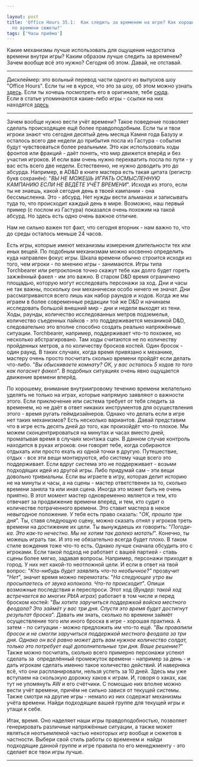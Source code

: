 ```yaml
---

layout: post
title: 'Office Hours 35.1:  Как следить за временем на игре? Как хорошо отыграть ограниченные
  по времени сюжеты?'
tags: ['Часы приёма']
---
```


Какие механизмы лучше использовать для ощущения недостатка времени внутри игры? Каким образом лучше следить за временем? Зачем вообще всё это нужно? Сегодня об этом. Давай, не отставай.



* * *





Дисклеймер: это вольный перевод части одного из выпусков шоу "Office Hours". Если ты не в курсе, что это за шоу, об этом можно узнать [здесь](https://wunderwaffla.wordpress.com/2017/03/21/что-за-office-hours/). Если ты хочешь посмотреть его в оригинале, тебе [сюда](https://www.youtube.com/playlist?list=PLAmPx8nWedFVGdrP2JmcYzdvZC8sWV5b4).  
Если в статье упоминаются какие-либо игры - ссылки на них находятся [здесь](https://rpgbasement.xyz/2017-07-08-o_o_b_s/)





* * *



Зачем вообще нужно вести учёт времени? Такое поведение позволяет сделать происходящее ещё более правдоподобным. Если ты и твои игроки знают что сегодня десятый день месяца Камня года Базузу и осталось всего две недели до прибытия посла из Гастура - события будут чувствоваться более реальными. Это как использовать ходы фронтов или фракций - даёт понять, что мир движется вперёд и без участия игроков. И если вам очень нужно перехватить посла по пути - у вас есть всего две недели. Естественно, не нужно доводить это до абсурда. Например, в AD&D в книге мастера есть такая цитата (регистр букв сохранён): "_ВЫ НЕ МОЖЕШЬ ИГРАТЬ ОСМЫСЛЕННУЮ КАМПАНИЮ ЕСЛИ НЕ ВЕДЁТЕ УЧЁТ ВРЕМЕНИ_". Исходя из этого, если ты не знаешь, какой сегодня день в твоей кампании - она бессмысленна. Это - абсурд. Нет нужды вести альманах и записывать туда то, что происходит каждый день в мире.
Возможно, наш первый пример (с послом из Гастура) показался очень похожим на такой абсурд. Но здесь есть одно очень важное отличие.



Нам не сильно важен тот факт, что сегодня вторник - нам важно то, что до среды осталось меньше 24 часов.



Есть игры, которые имеют механизмы измерения длительности тех или иных вещей. По подобным механизмам можно косвенно определить куда направлен фокус игры. Шкала времени обычно строится исходя из того, чем игроки - по мнению игры - занимаются. Игры типа Torchbearer или ретроклонов точно скажут тебе как долго будет гореть зажжённый факел - им это важно. В старом D&D время ограничено площадью, которую могут исследовать персонажи за ход. Дни и часы не так важны, поскольку они механически особо ничего не значат. Дни рассматриваются всего лишь как набор раундов и ходов. Когда же мы играем в более современные редакции той же D&D и начинаем исследовать большой внешний мир - дни и недели выходят из тени. Ходы, раунды, количество исследованных метров подземелья, количество съеденных пайков - это поддерживается механикой D&D, следовательно это вполне способно создать реально напряжённые ситуации. Torchbearer, например, поддерживает что-то похожее, но несколько абстрагировано. Там ходы считаются не по количеству пройденных метров, а по количеству бросков костей. Один бросок - один раунд.
В таких случаях, когда время привязано к механике, мастеру очень просто посчитать сколько времени пройдёт если делать что-либо. "_Вы обыскиваете комнату? ОК, у вас осталось 5 ходов то того как погаснет факел_". В подобных ситуациях очень явно ощущается движение времени вперёд.

По хорошему, внимание внутриигровому течению времени желательно уделять не только на играх, которые напрямую заявляют о важности этого. Если приключение или система требует от тебя следить за временем, но не даёт в ответ никаких инструментов для осуществления этого - время ругать геймдизайнеров. Однако что делать если в игре нет таких механизмов? Есть несколько вариантов. Давай представим что в игре есть десять дней до того, как произойдёт что-то плохое. Мы можем сконцентрироваться на минутах и часах вместо дней, проматывая время в случаях монтажа сцен. В данном случае контроль находится в руках игроков: они говорят тебе, когда собираются отдыхать или просто ехать из одной точки в другую. Путешествие, отдых - все эти вещи монтируются, ибо систему чаще всего это поддерживает. Если вдруг система это не поддерживает - возьми подходящих идей из другой игры. Либо придумай сам - эти вещи довольно тривиальны.
Если вы играете в игру, которая делит историю не на минуты и часы, а на сцены - мастер ответственен за то, сколько времени заняла та или иная сцена. Иногда это может быть не очень приятно. В этот момент мастер одновременно является и тем, кто отвечает за продвижение времени вперёд, и тем, кто судит о количестве потраченного времени. Это ставит мастера в некое невыгодное положение. У тебя есть право сказать: "_ОК, прошло три дня_". Ты, ставя следующую сцену, можно сказать отнял у игроков треть времени на достижение их цели. Ты вынуждаешь их говорить: "_Погоди-ка. Это как-то нечестно. Мы не хотим так далеко мотать!_". Конечно, ты можешь играть так. И это не обязательно всегда будет плохо. В таком стиле вождения тоже что-то есть. Однако лучше сначала обсудить это с игроками.
Если такой подход не работает с вашей партией - ставь сцены более мягко, задавая вопросы. Например, персонажи приходят в город. У них нет какой-то неотложной цели. И если в ответ на твой вопрос: "_Кто-нибудь будет заявлять что-то необычное?"_ прозвучит "_Нет_", значит время можно перемотать: "_На следующее утро вы просыпаетесь от звука колокола. Что-то происходит_". Опиши возможные последствия и переспроси. Этот ход (_Вундер: такой ход встречается во многих PbtA играх_) работает в том числе и перед броском костей: "_Вы хотите заручиться поддержкой войска местного феодала? Это займёт у вас три дня. Спустя это время будет достигнут результат броска_". Давать им знать, сколько по времени займёт осуществление того или иного броска в игре - хорошая практика. А затем - по ситуации - можно предложить им что-то ещё. "_Вы провалили бросок и не смогли заручиться поддержкой местного феодала за три дня. Однако он всё равно может дать вам нужное количество солдат, только это потребует ещё дополнительные три дня. Ваше решение?_"
Также можно посчитать, сколько всего примерно персонажи успеют сделать за  определённый промежуток времени - например за день - и дать игрокам сделать именно такое количество действий. И наверняка всё, что они распланировали, нельзя успеть за 10 дней. Здесь мы уже вступаем на скользкую дорожку хаков к играм. И, говоря о хаках, как тут не упомянуть AW и его счётчики. С помощью них вполне можно вести учёт времени, причём не сильно завися от текущей системы. Также смотри на другие игры - немало из них содержат механизмы учёта времени. Найди подходящие вашей группе для текущей игры и утащи к себе.

Итак, время. Оно наделяет наши игры правдоподобностью, позволяет генерировать различные напряжённые ситуации, а также может являться неотъемлемой частью некоторых игр вообще и сюжетов в частности. Выбери свой стиль работы со временем и  найди подходящие данной группе и игре правила по его менеджменту - это сделает все твои игры лучше.



* * *











